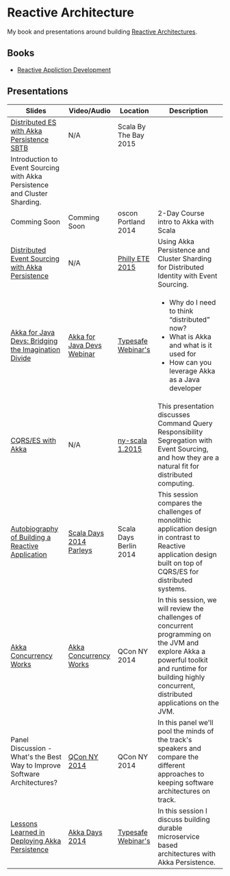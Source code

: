 # Reactive Architecture

My book and presentations around building [Reactive Architectures](http://www.reactivemanifesto.org).

## Books

* [Reactive Appliction Development](http://manning.com/devore/?a_aid=ironfish&a_bid=39e254aa)

## Presentations

| Slides       | Video/Audio | Location | Description |
| ------------ | ------------| -------- | ----------- |
| [Distributed ES with Akka Persistence SBTB](/pdf/distributed_es_with_akka_persistence_sbtb.pdf) | N/A | Scala By The Bay 2015 |
Introduction to Event Sourcing with Akka Persistence and Cluster Sharding. |
| Comming Soon | Comming Soon| oscon Portland 2014 | 2-Day Course intro to Akka with Scala |
| [Distributed Event Sourcing with Akka Persistence](/pdf/distributed_es_with_akka_persistence.pdf) | N/A | [Philly ETE 2015](http://phillyemergingtech.com/sessions/distributed-eventsourcing-with-akka/) | Using Akka Persistence and Cluster Sharding for Distributed Identity with Event Sourcing. |
| [Akka for Java Devs: Bridging the Imagination Divide](/pdf/akka_for_java_devs.pdf) | [Akka for Java Devs Webinar](http://www.typesafe.com/resources/video/akka-for-java-devs-bridging-the-imagination-divide) | [Typesafe Webinar's](https://www.typesafe.com/resources/videos) | <ul><li>Why do I need to think “distributed” now?</li><li>What is Akka and what is it used for</li><li>How can you leverage Akka as a Java developer</li></ul> |
| [CQRS/ES with Akka](/pdf/cqrs_es.pdf) | N/A | [ny-scala 1.2015](http://www.meetup.com/ny-scala/events/219615402/) | This presentation discusses Command Query Responsibility Segregation with Event Sourcing, and how they are a natural fit for distributed computing. |
| [Autobiography of Building a Reactive Application](/pdf/autobiography_building_ra.pdf) | [Scala Days 2014 Parleys](http://parleys.com/play/53a7d2cce4b0543940d9e55c/chapter0/about) | Scala Days Berlin 2014 | This session compares the challenges of monolithic application design in contrast to Reactive application design built on top of CQRS/ES for distributed systems. |
| [Akka Concurrency Works](pdf/akka_concurrency_works.pdf)| [Akka Concurrency Works](http://www.infoq.com/presentations/akka-concurrency-jvm?utm_source=infoq&utm_medium=QCon_EarlyAccessVideos&utm_campaign=QConNewYork2014) | QCon NY 2014 | In this session, we will review the challenges of concurrent programming on the JVM and explore Akka a powerful toolkit and runtime for building highly concurrent, distributed applications on the JVM. |
| Panel Discussion - What's the Best Way to Improve Software Architectures? | [QCon NY 2014](http://www.infoq.com/presentations/panel-improve-software-architecture?utm_source=infoq&utm_medium=QCon_EarlyAccessVideos&utm_campaign=QConNewYork2014) | QCon NY 2014 | In this panel we'll pool the minds of the track's speakers and compare the different approaches to keeping software architectures on track. |
| [Lessons Learned in Deploying Akka Persistence](/pdf/lessons-learned-akka-persistence.pdf) | [Akka Days 2014](https://typesafe.com/resources/video/akka-days-webinar-day-1) | [Typesafe Webinar's](https://www.typesafe.com/resources/videos) | In this session I discuss building durable microservice based architectures with Akka Persistence. |
